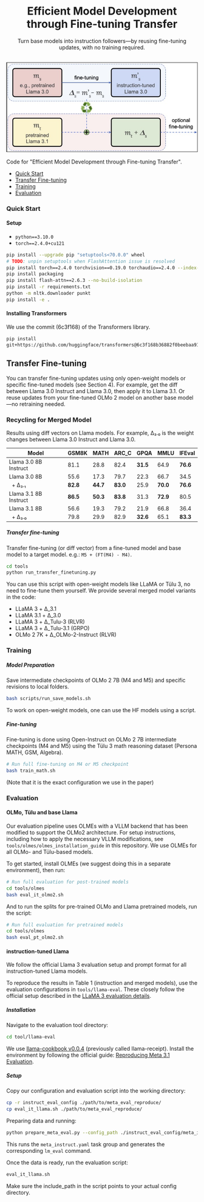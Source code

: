 <div align="center">
  <h1>Efficient Model Development through Fine-tuning Transfer</h1>
  <p>Turn base models into instruction followers—by reusing fine-tuning updates, with no training required.</p>
</div>
<br>
<div align="center">
  <img src="visuals/recycling_pipeline_fig.jpg" width="520px">
</div>


Code for "Efficient Model Development through Fine-tuning Transfer".

- [Quick Start](#quick-start)
- [Transfer Fine-tuning](#transfer-fine-tuning)
- [Training](#training)
- [Evaluation](#evaluation)


### Quick Start

#### Setup

* `python==3.10.0`
* `torch==2.4.0+cu121`


```bash
pip install --upgrade pip "setuptools<70.0.0" wheel 
# TODO: unpin setuptools when FlashAttention issue is resolved
pip install torch==2.4.0 torchvision==0.19.0 torchaudio==2.4.0 --index-url https://download.pytorch.org/whl/cu121
pip install packaging
pip install flash-attn==2.6.3 --no-build-isolation
pip install -r requirements.txt
python -m nltk.downloader punkt
pip install -e .
```

#### Installing Transformers

We use the commit (6c3f168) of the Transformers library.

```
pip install git+https://github.com/huggingface/transformers@6c3f168b36882f0beebaa9121eafa1928ba29633
```


## Transfer Fine-tuning


You can transfer fine-tuning updates using only open-weight models or specific fine-tuned models (see Section 4). 
For example, get the diff between Llama 3.0 Instruct and Llama 3.0, then apply it to Llama 3.1. Or reuse updates from your fine-tuned OLMo 2 model on another base model—no retraining needed.

### Recycling for Merged Model

Results using diff vectors on Llama models. For example, Δ₃.₀ is the weight changes between Llama 3.0 Instruct and Llama 3.0.


| Model                  | GSM8K | MATH | ARC_C | GPQA | MMLU | IFEval |
|---------------------------|-----------|----------|-----------|----------|----------|------------|
| Llama 3.0 8B Instruct  | 81.1      | 28.8     | 82.4      | **31.5** | 64.9     | **76.6**   |
| Llama 3.0 8B              | 55.6      | 17.3     | 79.7      | 22.3     | 66.7     | 34.5       |
| &nbsp;&nbsp;+ Δ₃.₁       | **82.8**  | **44.7** | **83.0**  | 25.9     | **70.0** | **76.6**   |
| Llama 3.1 8B Instruct  | **86.5**  | **50.3** | **83.8**  | 31.3     | **72.9** | 80.5       |
| Llama 3.1 8B              | 56.6      | 19.3     | 79.2      | 21.9     | 66.8     | 36.4       |
| &nbsp;&nbsp;+ Δ₃.₀       | 79.8      | 29.9     | 82.9      | **32.6** | 65.1     | **83.3**   |


##### Transfer fine-tuning

Transfer fine-tuning (or diff vector) from a fine-tuned model and base model to a target model. e.g.: `M5 + (FT(M4) - M4)`.

```bash
cd tools
python run_transfer_finetuning.py
```

You can use this script with open-weight models like LLaMA or Tülu 3, no need to fine-tune them yourself. We provide several merged model variants in the code:

* LLaMA 3 + Δ_3.1
* LLaMA 3.1 + Δ_3.0
* LLaMA 3 + Δ_Tulu-3 (RLVR)
* LLaMA 3 + Δ_Tulu-3.1 (GRPO)
* OLMo 2 7K + Δ_OLMo-2-Instruct (RLVR)


### Training

##### Model Preparation

Save intermediate checkpoints of OLMo 2 7B (M4 and M5) and specific revisions to local folders.

```bash
bash scripts/run_save_models.sh
```

To work on open-weight models, one can use the HF models using a script. 


##### Fine-tuning

Fine-tuning is done using Open-Instruct on OLMo 2 7B intermediate checkpoints (M4 and M5) using the Tülu 3 math reasoning dataset (Persona MATH, GSM, Algebra).

```bash
# Run full fine-tuning on M4 or M5 checkpoint
bash train_math.sh
```

(Note that it is the exact configuration we use in the paper)

### Evaluation

#### OLMo, Tülu and base Llama

Our evaluation pipeline uses OLMEs with a VLLM backend that has been modified to support the OLMo2 architecture. For setup instructions, including how to apply the necessary VLLM modifications, see `tools/olmes/olmes_installation_guide` in this repository. We use OLMEs for all OLMo- and Tülu-based models. 

To get started, install OLMEs (we suggest doing this in a separate environment), then run:

```bash
# Run full evaluation for post-trained models
cd tools/olmes
bash eval_it_olmo2.sh
```

And to run the splits for pre-trained OLMo and Llama pretrained models, run the script:

```bash
# Run full evaluation for pretrained models
cd tools/olmes
bash eval_pt_olmo2.sh
```

#### instruction-tuned Llama

We follow the official Llama 3 evaluation setup and prompt format for all instruction-tuned Llama models.

To reproduce the results in Table 1 (instruction and merged models), use the evaluation configurations in `tools/llama-eval`. These closely follow the official setup described in the [LLaMA 3 evaluation details](https://github.com/meta-llama/llama-models/blob/main/models/llama3_1/eval_details.md).

##### Installation 

Navigate to the evaluation tool directory:

```bash
cd tool/llama-eval
```

We use [llama-cookbook v0.0.4](https://github.com/meta-llama/llama-cookbook/tree/v0.0.4) (previously called llama-receipt). Install the environment by following the official guide: [Reproducing Meta 3.1 Evaluation](https://github.com/meta-llama/llama-cookbook/tree/v0.0.4/tools/benchmarks/llm_eval_harness/meta_eval_reproduce).

##### Setup
Copy our configuration and evaluation script into the working directory:

```bash
cp -r instruct_eval_config ./path/to/meta_eval_reproduce/
cp eval_it_llama.sh ./path/to/meta_eval_reproduce/
```

Preparing data and running:

```bash
python prepare_meta_eval.py --config_path ./instruct_eval_config/meta_instruct.yaml
```

This runs the `meta_instruct.yaml` task group and generates the corresponding `lm_eval` command.

Once the data is ready, run the evaluation script:

```bash
eval_it_llama.sh
```

Make sure the include_path in the script points to your actual config directory.


